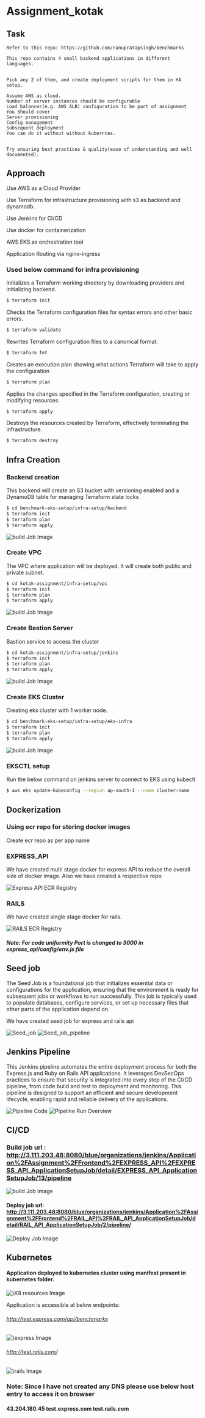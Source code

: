 # Assignment_kotak


## Task 

 ```
Refer to this repo: https://github.com/ranupratapsingh/benchmarks

This repo contains 4 small backend applications in different languages.

 
Pick any 2 of them, and create deployment scripts for them in HA setup.

Assume AWS as cloud.
Number of server instances should be configurable
Load balancer(e.g. AWS ALB) configuration to be part of assignment
You Should cover
Server provisioning
Config management
Subsequent deployment
You can do it without without kuberntes.
 

Try ensuring best practices & quality(ease of understanding and well documented).
 ```

## Approach

Use AWS as a Cloud Provider

Use Terraform for infrastructure provisioning with s3 as backend and dynamodb.

Use Jenkins for CI/CD

Use docker for containerization

AWS EKS as orchestration tool

Application Routing via nginx-ingress


### Used below command for infra provisioning

Initializes a Terraform working directory by downloading providers and initializing backend.
```bash
$ terraform init
```
Checks the Terraform configuration files for syntax errors and other basic errors.
```bash
$ terraform validate
```
Rewrites Terraform configuration files to a canonical format.
```bash
$ terraform fmt
```

Creates an execution plan showing what actions Terraform will take to apply the configuration
```bash
$ terraform plan 
```

Applies the changes specified in the Terraform configuration, creating or modifying resources.

```bash
$ terraform apply 
```

Destroys the resources created by Terraform, effectively terminating the infrastructure.
```bash
$ terraform destroy
```

## Infra Creation


### Backend creation

This backend will create an S3 bucket with versioning enabled and a DynamoDB table for managing Terraform state locks

```bash
$ cd benchmark-eks-setup/infra-setup/backend
$ terraform init
$ terraform plan
$ terraform apply
```
![build Job Image](./images/s3_bucket.png)

### Create VPC

The VPC where application will be deployed. It will create both public and private subnet.

```bash
$ cd kotak-assignment/infra-setup/vpc
$ terraform init
$ terraform plan
$ terraform apply
```
![build Job Image](./images/vpc_network.png)

### Create Bastion Server

Bastion service to access the cluster

```bash
$ cd kotak-assignment/infra-setup/jenkins
$ terraform init
$ terraform plan
$ terraform apply
```
![build Job Image](./images/jenkins-server.png)

### Create EKS Cluster

Creating eks cluster with 1 worker node. 

```bash
$ cd benchmark-eks-setup/infra-setup/eks-infra
$ terraform init
$ terraform plan
$ terraform apply
```
![build Job Image](./images/eks.png)

### EKSCTL setup

Run the below command on jenkins server to connect to EKS using kubectl 

```bash
$ aws eks update-kubeconfig --region ap-south-1 --name cluster-name
```

## Dockerization

### Using ecr repo for storing docker images 

Create ecr repo as per app name

### EXPRESS_API

We have created multi stage docker for express API to reduce the overall size of docker image. Also we have created a respective repo 

![Express API ECR Registry](./images/express_ecr.png)

### RAILS

We have created single stage docker for rails.

![RAILS ECR Registry](./images/rails_ecr.png)

##### Note: For code uniformity Port is changed to 3000 in express_api/config/env.js file


## Seed job
The Seed Job is a foundational job that initializes essential data or configurations for the application, ensuring that the environment is ready for subsequent jobs or workflows to run successfully. This job is typically used to populate databases, configure services, or set up necessary files that other parts of the application depend on.

We have created seed job for express and rails api

![Seed_job](./images/seed_job.png)
![Seed_job_pipeline](./images/pipeline_seed_job.png)


## Jenkins Pipeline
This Jenkins pipeline automates the entire deployment process for both the Express.js and Ruby on Rails API applications. It leverages DevSecOps practices to ensure that security is integrated into every step of the CI/CD pipeline, from code build and test to deployment and monitoring. This pipeline is designed to support an efficient and secure development lifecycle, enabling rapid and reliable delivery of the applications.

![Pipeline Code](./images/jenkins_pipeline_code.png)
![Pipeline Run Overview](./images/run_pipeline.png)


## CI/CD

### Build job url : http://3.111.203.48:8080/blue/organizations/jenkins/Application%2FAssignment%2FFrontend%2FEXPRESS_API%2FEXPRESS_API_ApplicationSetupJob/detail/EXPRESS_API_ApplicationSetupJob/13/pipeline
![build Job Image](./images/express_api_pipeline.png)


#### Deploy job url: http://3.111.203.48:8080/blue/organizations/jenkins/Application%2FAssignment%2FFrontend%2FRAIL_API%2FRAIL_API_ApplicationSetupJob/detail/RAIL_API_ApplicationSetupJob/2/pipeline/
![Deploy Job Image](./images/rails_ci_pipelne.png)


## Kubernetes

####  Application deployed to kubernetes cluster using manifest present in kubernetes folder.

![\K8 resources Image](./images/all_resoures_k8s.png)


Application is accessible at below endpoints:

###### http://test.express.com/api/benchmarks

![\express Image](./images/express_api.png)

###### http://test.rails.com/

![\rails Image](./images/rails_frontend.png)

### Note: Since I have not created any DNS please use below host entry to access it on browser

#### 43.204.180.45 test.express.com test.rails.com
